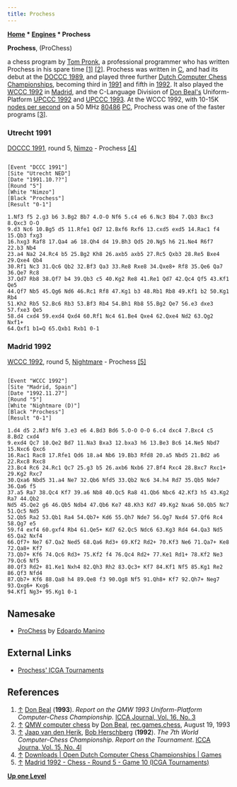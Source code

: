 ```yaml
---
title: Prochess
---
```

**[Home](Home "Home") \* [Engines](Engines "Engines") \* Prochess**


**Prochess**, (ProChess)  

a chess program by [Tom Pronk](Tom_Pronk "Tom Pronk"), a professional programmer who has written Prochess in his spare time <a id="cite-note-1" href="#cite-ref-1">[1]</a> <a id="cite-note-2" href="#cite-ref-2">[2]</a>. 
Prochess was written in [C](C "C"), and had its debut at the [DOCCC 1989](DOCCC_1989 "DOCCC 1989"), and played three further [Dutch Computer Chess Championships](Dutch_Open_Computer_Chess_Championship "Dutch Open Computer Chess Championship"), becoming third in [1991](DOCCC_1991 "DOCCC 1991") and fifth in [1992](DOCCC_1992 "DOCCC 1992"). It also played the [WCCC 1992](WCCC_1992 "WCCC 1992") in [Madrid](https://en.wikipedia.org/wiki/Madrid), and the C-Language Division of [Don Beal's](Don_Beal "Don Beal") Uniform-Platform [UPCCC 1992](UPCCC_1992 "UPCCC 1992") and [UPCCC 1993](UPCCC_1993 "UPCCC 1993"). 
At the WCCC 1992, with 10-15K [nodes per second](Nodes_per_Second "Nodes per Second") on a 50 MHz [80486](X86 "X86") [PC](IBM_PC "IBM PC"), Prochess was one of the faster programs <a id="cite-note-3" href="#cite-ref-3">[3]</a>.



### Utrecht 1991


[DOCCC 1991](DOCCC_1991 "DOCCC 1991"), round 5, [Nimzo](Nimzo "Nimzo") - Prochess <a id="cite-note-4" href="#cite-ref-4">[4]</a>




```

[Event "DCCC 1991"]
[Site "Utrecht NED"]
[Date "1991.10.??"]
[Round "5"]
[White "Nimzo"]
[Black "Prochess"]
[Result "0-1"]

1.Nf3 f5 2.g3 b6 3.Bg2 Bb7 4.O-O Nf6 5.c4 e6 6.Nc3 Bb4 7.Qb3 Bxc3 8.Qxc3 O-O 
9.d3 Nc6 10.Bg5 d5 11.Rfe1 Qd7 12.Bxf6 Rxf6 13.cxd5 exd5 14.Rac1 f4 15.Qb3 fxg3 
16.hxg3 Raf8 17.Qa4 a6 18.Qh4 d4 19.Bh3 Qd5 20.Ng5 h6 21.Ne4 R6f7 22.b3 Nb4 
23.a4 Na2 24.Rc4 b5 25.Bg2 Kh8 26.axb5 axb5 27.Rc5 Qxb3 28.Re5 Bxe4 29.Qxe4 Qb4 
30.Rf1 Nc3 31.Qc6 Qb2 32.Bf3 Qa3 33.Re8 Rxe8 34.Qxe8+ Rf8 35.Qe6 Qa7 36.Qe7 Rc8 
37.Qd7 Rb8 38.Qf7 b4 39.Qb3 c5 40.Kg2 Re8 41.Re1 Qd7 42.Qc4 Qf5 43.Kf1 Qe5 
44.Qf7 Nb5 45.Qg6 Nd6 46.Rc1 Rf8 47.Kg1 b3 48.Rb1 Rb8 49.Kf1 b2 50.Kg1 Rb4 
51.Kh2 Rb5 52.Bc6 Rb3 53.Bf3 Rb4 54.Bh1 Rb8 55.Bg2 Qe7 56.e3 dxe3 57.fxe3 Qe5 
58.d4 cxd4 59.exd4 Qxd4 60.Rf1 Nc4 61.Be4 Qxe4 62.Qxe4 Nd2 63.Qg2 Nxf1+ 
64.Qxf1 b1=Q 65.Qxb1 Rxb1 0-1

```

### Madrid 1992


[WCCC 1992](WCCC_1992 "WCCC 1992"), round 5, [Nightmare](Nightmare_GER "Nightmare GER") - Prochess <a id="cite-note-5" href="#cite-ref-5">[5]</a>




```

[Event "WCCC 1992"]
[Site "Madrid, Spain"]
[Date "1992.11.27"]
[Round "5"]
[White "Nightmare (D)"]
[Black "Prochess"]
[Result "0-1"]

1.d4 d5 2.Nf3 Nf6 3.e3 e6 4.Bd3 Bd6 5.O-O O-O 6.c4 dxc4 7.Bxc4 c5 8.Bd2 cxd4 
9.exd4 Qc7 10.Qe2 Bd7 11.Na3 Bxa3 12.bxa3 h6 13.Be3 Bc6 14.Ne5 Nbd7 15.Nxc6 Qxc6 
16.Rac1 Rac8 17.Rfe1 Qd6 18.a4 Nb6 19.Bb3 Rfd8 20.a5 Nbd5 21.Bd2 a6 22.Rxc8 Rxc8 
23.Bc4 Rc6 24.Rc1 Qc7 25.g3 b5 26.axb6 Nxb6 27.Bf4 Rxc4 28.Bxc7 Rxc1+ 29.Kg2 Rxc7 
30.Qxa6 Nbd5 31.a4 Ne7 32.Qb6 Nfd5 33.Qb2 Nc6 34.h4 Rd7 35.Qb5 Nde7 36.Qa6 f5 
37.a5 Ra7 38.Qc4 Kf7 39.a6 Nb8 40.Qc5 Ra8 41.Qb6 Nbc6 42.Kf3 h5 43.Kg2 Ra7 44.Qb2
Nd5 45.Qe2 g6 46.Qb5 Ndb4 47.Qb6 Ke7 48.Kh3 Kd7 49.Kg2 Nxa6 50.Qb5 Nc7 51.Qc5 Nd5 
52.Qb5 Ra2 53.Qb1 Ra4 54.Qb7+ Kd6 55.Qh7 Nde7 56.Qg7 Nxd4 57.Qf6 Rc4 58.Qg7 e5 
59.f4 exf4 60.gxf4 Rb4 61.Qe5+ Kd7 62.Qc5 Ndc6 63.Kg3 Rd4 64.Qa3 Nd5 65.Qa2 Nxf4 
66.Qf7+ Ne7 67.Qa2 Ned5 68.Qa6 Rd3+ 69.Kf2 Rd2+ 70.Kf3 Ne6 71.Qa7+ Ke8 72.Qa8+ Kf7 
73.Qb7+ Kf6 74.Qc6 Rd3+ 75.Kf2 f4 76.Qc4 Rd2+ 77.Ke1 Rd1+ 78.Kf2 Ne3 79.Qc6 Nf5 
80.Qf3 Rd2+ 81.Ke1 Nxh4 82.Qh3 Rh2 83.Qc3+ Kf7 84.Kf1 Nf5 85.Kg1 Re2 86.Qf3 Nfd4 
87.Qb7+ Kf6 88.Qa8 h4 89.Qe8 f3 90.Qg8 Nf5 91.Qh8+ Kf7 92.Qh7+ Neg7 93.Qxg6+ Kxg6 
94.Kf1 Ng3+ 95.Kg1 0-1 

```

## Namesake


* [ProChess](ProChess_IT "ProChess IT") by [Edoardo Manino](Edoardo_Manino "Edoardo Manino")


## External Links


* [Prochess' ICGA Tournaments](https://www.game-ai-forum.org/icga-tournaments/program.php?id=228)


## References


1. <a id="cite-ref-1" href="#cite-note-1">↑</a> [Don Beal](Don_Beal "Don Beal") (**1993**). *Report on the QMW 1993 Uniform-Platform Computer-Chess Championship.* [ICCA Journal, Vol. 16, No. 3](ICGA_Journal#16_3 "ICGA Journal")
2. <a id="cite-ref-2" href="#cite-note-2">↑</a> [QMW computer chess](https://groups.google.com/d/msg/rec.games.chess/USZ-JlNvqRI/Yn68mNr08xAJ) by [Don Beal](Don_Beal "Don Beal"), [rec.games.chess](Computer_Chess_Forums "Computer Chess Forums"), August 19, 1993
3. <a id="cite-ref-3" href="#cite-note-3">↑</a> [Jaap van den Herik](Jaap_van_den_Herik "Jaap van den Herik"), [Bob Herschberg](Bob_Herschberg "Bob Herschberg") (**1992**). *The 7th World Computer-Chess Championship. Report on the Tournament*. [ICCA Journa, Vol. 15, No. 4l](ICGA_Journal#15_4 "ICGA Journal")
4. <a id="cite-ref-4" href="#cite-note-4">↑</a> [Downloads | Open Dutch Computer Chess Championships | Games](http://www.csvn.nl/index.php?option=com_docman&task=cat_view&gid=37&Itemid=26&lang=en&limitstart=20)
5. <a id="cite-ref-5" href="#cite-note-5">↑</a> [Madrid 1992 - Chess - Round 5 - Game 10 (ICGA Tournaments)](https://www.game-ai-forum.org/icga-tournaments/round.php?tournament=58&round=5&id=10)

**[Up one Level](Engines "Engines")**







 
